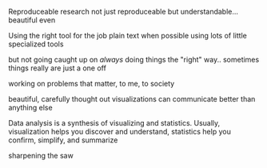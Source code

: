 
Reproduceable research
not just reproduceable but understandable... beautiful even


Using the right tool for the job
plain text when possible
using lots of little specialized tools

but not going caught up on *always* doing things the "right" way.. sometimes things really are just a one off

working on problems that matter, to me, to society

beautiful, carefully thought out visualizations can communicate better than anything else

Data analysis is a synthesis of visualizing and statistics. Usually, visualization helps you discover and understand, statistics help you confirm, simplify, and summarize

sharpening the saw



